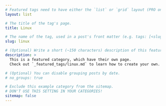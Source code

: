 ```yaml
---
# Featured tags need to have either the `list` or `grid` layout (PRO only).
layout: list

# The title of the tag's page.
title: Linux

# The name of the tag, used in a post's front matter (e.g. tags: [<slug>]).
slug: linux

# (Optional) Write a short (~150 characters) description of this featured tag.
description: >
  This is a featured category, which have their own page.
  Check out `_featured_tags/linux.md` to learn how to create your own.

# (Optional) You can disable grouping posts by date.
# no_groups: true

# Exclude this example category from the sitemap.
# DON'T USE THIS SETTING IN YOUR CATEGORIES!
sitemap: false
---
```

